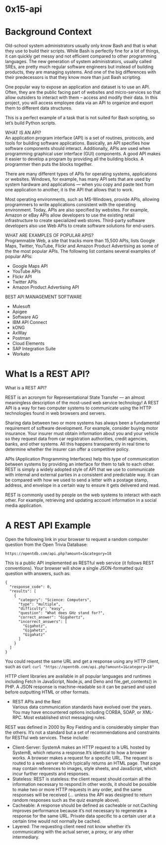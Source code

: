# 0x15-api  

# Background Context  


Old-school system administrators usually only know Bash and that is what they use to build their scripts. While Bash is perfectly fine for a lot of things, it can quickly get messy and not efficient compared to other programming languages. The new generation of system administrators, usually called SREs, are pretty much regular software engineers but instead of building products, they are managing systems. And one of the big differences with their predecessors is that they know more than just Bash scripting.  

One popular way to expose an application and dataset is to use an API. Often, they are the public facing part of websites and micro-services so that allow outsiders to interact with them – access and modify their data. In this project, you will access employee data via an API to organize and export them to different data structures.  

This is a perfect example of a task that is not suited for Bash scripting, so let’s build Python scripts.  

WHAT IS AN API?  
An application program interface (API) is a set of routines, protocols, and tools for building software applications. Basically, an API specifies how software components should interact. Additionally, APIs are used when programming graphical user interface (GUI) components. A good API makes it easier to develop a program by providing all the building blocks. A programmer then puts the blocks together.  

There are many different types of APIs for operating systems, applications or websites. Windows, for example, has many API sets that are used by system hardware and applications — when you copy and paste text from one application to another, it is the API that allows that to work.  

Most operating environments, such as MS-Windows, provide APIs, allowing programmers to write applications consistent with the operating environment. Today, APIs are also specified by websites. For example, Amazon or eBay APIs allow developers to use the existing retail infrastructure to create specialized web stores. Third-party software developers also use Web APIs to create software solutions for end-users.  

WHAT ARE EXAMPLES OF POPULAR APIS?  
Programmable Web, a site that tracks more than 15,500 APIs, lists Google Maps, Twitter, YouTube, Flickr and Amazon Product Advertising as some of the the most popular APIs. The following list contains several examples of popular APIs:  
* Google Maps API
* YouTube APIs
* Flickr API
* Twitter APIs
* Amazon Product Advertising API  

BEST API MANAGEMENT SOFTWARE  
* Mulesoft  
* Apigee  
* Software AG  
* IBM API Connect  
* kONG  
* AxWay  
* Postman  
* Cloud Elements  
* SAP Integration Suite  
* Workato  

# What Is a REST API?  

What is a REST API?  

REST is an acronym for Representational State Transfer — an almost meaningless description of the most-used web service technology! A REST API is a way for two computer systems to communicate using the HTTP technologies found in web browsers and servers.  

Sharing data between two or more systems has always been a fundamental requirement of software development. For example, consider buying motor insurance. Your insurer must obtain information about you and your vehicle so they request data from car registration authorities, credit agencies, banks, and other systems. All this happens transparently in real time to determine whether the insurer can offer a competitive policy.  

APIs (Application Programming Interfaces) help this type of communication between systems by providing an interface for them to talk to each other. REST is simply a widely adopted style of API that we use to communicate with internal and external parties in a consistent and predictable way. It can be compared with how we used to send a letter with a postage stamp, address, and envelope in a certain way to ensure it gets delivered and read.  

REST is commonly used by people on the web systems to interact with each other. For example, retrieving and updating account information in a social media application.  

# A REST API Example  
Open the following link in your browser to request a random computer question from the Open Trivia Database:  

`https://opentdb.com/api.php?amount=1&category=18`  

This is a public API implemented as RESTful web service (it follows REST conventions). Your browser will show a single JSON-formatted quiz question with answers, such as:  
```
{  
  "response_code": 0,  
  "results": [  
    {  
      "category": "Science: Computers",  
      "type": "multiple",  
      "difficulty": "easy",  
      "question": "What does GHz stand for?",  
      "correct_answer": "Gigahertz",  
      "incorrect_answers": [  
        "Gigahotz",  
        "Gigahetz",  
        "Gigahatz"  
      ]  
    }  
  ]  
}
```  

You could request the same URL and get a response using any HTTP client, such as curl:  `curl "https://opentdb.com/api.php?amount=1&category=18"`  

HTTP client libraries are available in all popular languages and runtimes including Fetch in JavaScript, Node.js, and Deno and file_get_contents() in PHP. A JSON response is machine-readable so it can be parsed and used before outputting HTML or other formats.  

- REST APIs and the Rest  
Various data communication standards have evolved over the years. You may have encountered options including CORBA, SOAP, or XML-RPC. Most established strict messaging rules.  

REST was defined in 2000 by Roy Fielding and is considerably simpler than the others. It’s not a standard but a set of recommendations and constraints for RESTful web services. These include:  

- Client-Server: SystemA makes an HTTP request to a URL hosted by SystemB, which returns a response.It’s identical to how a browser works. A browser makes a request for a specific URL. The request is routed to a web server which typically returns an HTML page. That page may contain references to images, style sheets, and JavaScript, which incur further requests and responses.  
- Stateless: REST is stateless: the client request should contain all the information necessary to respond.In other words, it should be possible to make two or more HTTP requests in any order, and the same responses will be received (… unless the API was designed to return random responses such as the quiz example above).  
- Cacheable: A response should be defined as cacheable or not.Caching improves performance because it’s not necessary to regenerate a response for the same URL. Private data specific to a certain user at a certain time would not normally be cached.  
- Layered: The requesting client need not know whether it’s communicating with the actual server, a proxy, or any other intermediary.  
